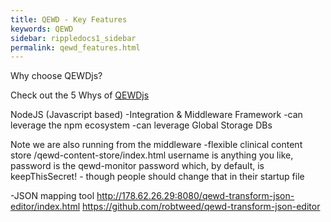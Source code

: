 ```yaml
---
title: QEWD - Key Features 
keywords: QEWD
sidebar: rippledocs1_sidebar
permalink: qewd_features.html
---
```





Why choose QEWDjs?

Check out the 5 Whys of [QEWDjs](http://qewdjs.com/) 

NodeJS (Javascript based)
-Integration & Middleware Framework
-can leverage the npm ecosystem
-can leverage Global Storage DBs



Note we are also running from the middleware
-flexible clinical content store    /qewd-content-store/index.html
username is anything you like, password is the qewd-monitor password which, by default, is keepThisSecret!  - though people should change that in their startup file

-JSON mapping tool   http://178.62.26.29:8080/qewd-transform-json-editor/index.html
https://github.com/robtweed/qewd-transform-json-editor
